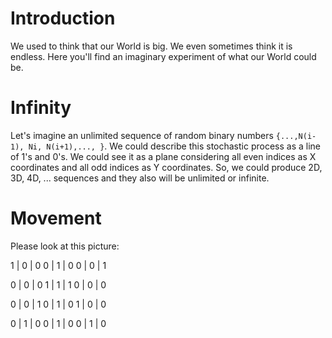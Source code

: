 # Introduction

We used to think that our World is big. We even sometimes think it is endless. Here you'll find an imaginary experiment of what our World could be.

# Infinity

Let's imagine an unlimited sequence of random binary numbers `{...,N(i-1), Ni, N(i+1),..., }`. We could describe this stochastic process as a line of 1's and 0's. We could see it as a plane considering all even indices as X coordinates and all odd indices as Y coordinates. So, we could produce 2D, 3D, 4D, ... sequences and they also will be unlimited or infinite.

# Movement

Please look at this picture:

1 | 0 | 0
0 | 1 | 0
0 | 0 | 1

0 | 0 | 0
1 | 1 | 1
0 | 0 | 0

0 | 0 | 1
0 | 1 | 0
1 | 0 | 0

0 | 1 | 0
0 | 1 | 0
0 | 1 | 0

